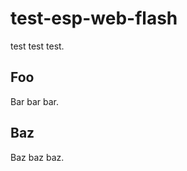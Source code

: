 # test-esp-web-flash

test test test.

## Foo

Bar bar bar.

<!-- skip-website -->

## Baz

Baz baz baz.

